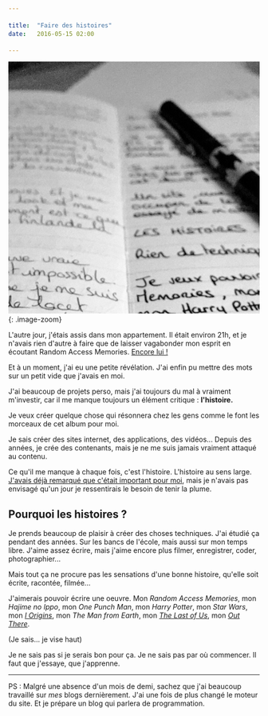 ```yaml
---

title:  "Faire des histoires"
date:   2016-05-15 02:00
    
---
```


![Faire des histoires](/assets/images/faire-des-histoires.jpg){: .image-zoom}

L'autre jour, j'étais assis dans mon appartement. Il était environ 21h, et je n'avais rien d'autre à faire que de laisser vagabonder mon esprit en écoutant Random Access Memories. [Encore lui !](/ordre-des-chansons/)

Et à un moment, j'ai eu une petite révélation. J'ai enfin pu mettre des mots sur un petit vide que j'avais en moi.

J'ai beaucoup de projets perso, mais j'ai toujours du mal à vraiment m'investir, car il me manque toujours un élément critique : **l'histoire.**

Je veux créer quelque chose qui résonnera chez les gens comme le font les morceaux de cet album pour moi.

Je sais créer des sites internet, des applications, des vidéos... Depuis des années, je crée des contenants, mais je ne me suis jamais vraiment attaqué au contenu.

Ce qu'il me manque à chaque fois, c'est l'histoire. L'histoire au sens large. [J'avais déjà remarqué que c'était important pour moi](/histoire-d-histoires/), mais je n'avais pas envisagé qu'un jour je ressentirais le besoin de tenir la plume.

## Pourquoi les histoires ?

Je prends beaucoup de plaisir à créer des choses techniques. J'ai étudié ça pendant des années. Sur les bancs de l'école, mais aussi sur mon temps libre. J'aime assez écrire, mais j'aime encore plus filmer, enregistrer, coder, photographier...

Mais tout ça ne procure pas les sensations d'une bonne histoire, qu'elle soit écrite, racontée, filmée...

J'aimerais pouvoir écrire une oeuvre. Mon *Random Access Memories*, mon *Hajime no Ippo*, mon *One Punch Man*, mon *Harry Potter*, mon *Star Wars*, mon [*I Origins*](/quelques-bons-films/), mon *The Man from Earth*, mon [*The Last of Us*](/regarder-des-jeux-video/), mon [*Out There*](/merci-fibre-tigre/).

(Je sais... je vise haut)

Je ne sais pas si je serais bon pour ça. Je ne sais pas par où commencer. Il faut que j'essaye, que j'apprenne.

___

PS : Malgré une absence d'un mois de demi, sachez que j'ai beaucoup travaillé sur *mes* blogs dernièrement. J'ai une fois de plus changé le moteur du site. Et je prépare un blog qui parlera de programmation.

